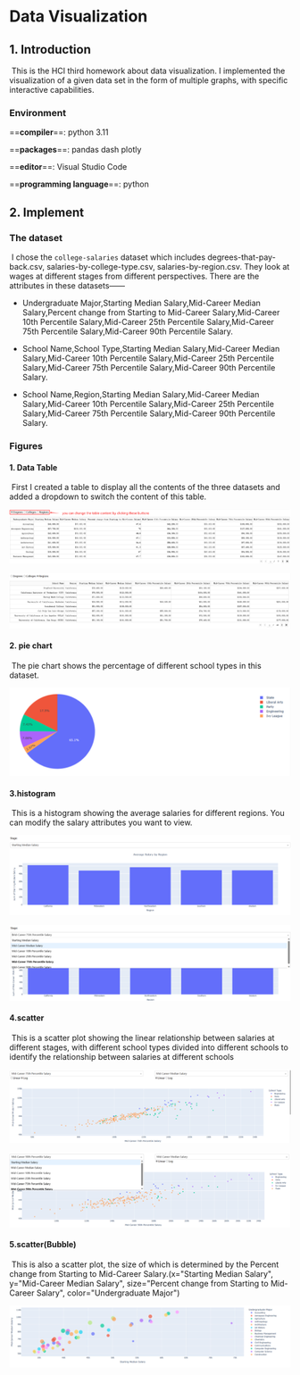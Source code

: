 #  Data Visualization

## 1. Introduction

​		This is the HCI third homework about data visualization. I implemented the visualization of a given data set in the form of multiple graphs, with specific interactive capabilities. 

### Environment

==**compiler**==: python 3.11

==**packages**==:  pandas dash plotly

==**editor**==: Visual Studio Code

==**programming language**==: python

## 2. Implement

### The dataset

​	I chose the `college-salaries` dataset which includes degrees-that-pay-back.csv, salaries-by-college-type.csv, salaries-by-region.csv. They look at wages at different stages from different perspectives. There  are the attributes in these datasets——

+ Undergraduate Major,Starting Median Salary,Mid-Career Median Salary,Percent change from Starting to Mid-Career Salary,Mid-Career 10th Percentile Salary,Mid-Career 25th Percentile Salary,Mid-Career 75th Percentile Salary,Mid-Career 90th Percentile Salary.
+ School Name,School Type,Starting Median Salary,Mid-Career Median Salary,Mid-Career 10th Percentile Salary,Mid-Career 25th Percentile Salary,Mid-Career 75th Percentile Salary,Mid-Career 90th Percentile Salary.

+ School Name,Region,Starting Median Salary,Mid-Career Median Salary,Mid-Career 10th Percentile Salary,Mid-Career 25th Percentile Salary,Mid-Career 75th Percentile Salary,Mid-Career 90th Percentile Salary.

### Figures

#### 1. Data Table

​	First I created a table to display all the contents of the three datasets and added a dropdown to switch the content of this table.

![image-20230521134225400](./assets/image-20230521134225400.png)

![image-20230521134252579](./assets/image-20230521134252579.png)

#### 2. pie chart

​	The pie chart shows the percentage of different school types in this dataset.

![image-20230521134553775](./assets/image-20230521134553775.png)

#### 3.histogram

​	This is a histogram showing the average salaries for different regions. You can modify the salary attributes you want to view.

![image-20230521141902924](./assets/image-20230521141902924.png)

![image-20230521142309477](./assets/image-20230521142309477.png)

#### 4.scatter

​	This is a scatter plot showing the linear relationship between salaries at different stages, with different school types divided into different schools to identify the relationship between salaries at different schools

![image-20230521142421076](./assets/image-20230521142421076.png)

![image-20230521142516041](./assets/image-20230521142516041.png)

#### 5.scatter(Bubble)

​	This is also a scatter plot, the size of which is determined by the Percent change from Starting to Mid-Career Salary.(x="Starting Median Salary", y="Mid-Career Median Salary", size="Percent change from Starting to Mid-Career Salary", color="Undergraduate Major")

![image-20230521142534898](./assets/image-20230521142534898.png)